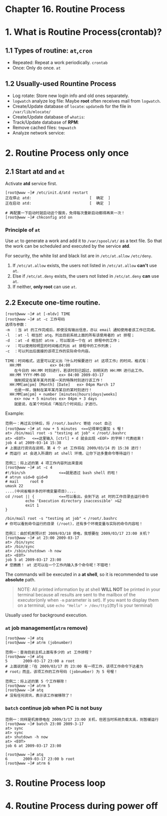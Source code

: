 # Chapter 16. Routine Process

# 1. What is Routine Process(crontab)?

## 1.1 Types of routine: `at`,`cron`
- Repeated: Repeat a work periodically. `crontab`
- Once: Only do once. `at`

## 1.2 Usually-used Rountine Process
- Log rotate: Store new login info and old ones separately.
- `logwatch` analyze log file: Maybe **root** often receives mail from `logwatch`.
- Create/Update database of `locate`: `updatedb` for the file in `/var/lib/mlocate/`
- Create/Update database of `whatis`: 
- Track/Update database of **RPM**: 
- Remove cached files: `tmpwatch`
- Analyze network service: 
# 2. Routine Process only once

## 2.1 Start **atd** and `at`

Activate **atd** service first.
```
[root@www ~]# /etc/init.d/atd restart
正在停止 atd:                          [  确定  ]
正在启动 atd:                          [  确定  ]

# 再配置一下启动时就启动这个服务，免得每次重新启动都得再来一次！
[root@www ~]# chkconfig atd on
```
### Principle of `at`

Use `at` to generate a work and add it to `/var/spool/at/` as a text file. So that the work can be scheduled and executed by the service **atd**.

For security, the white list and black list are in `/etc/at.allow` `/etc/deny`.
1. If `/etc/at.allow` exists, the users not listed in `/etc/at.allow` **can't** use `at`.
2. Else if `/etc/at.deny` exists, the users not listed in `/etc/at.deny` **can** use `at`.
3. If neither, **only root** can use `at`.

## 2.2 Execute one-time routine.

```
[root@www ~]# at [-mldv] TIME
[root@www ~]# at -c 工作号码
选项与参数：
-m  ：当 at 的工作完成后，即使没有输出信息，亦以 email 通知使用者该工作已完成。
-l  ：at -l 相当於 atq，列出目前系统上面的所有该使用者的 at 排程；
-d  ：at -d 相当於 atrm ，可以取消一个在 at 排程中的工作；
-v  ：可以使用较明显的时间格式列出 at 排程中的工作列表；
-c  ：可以列出后面接的该项工作的实际命令内容。

TIME：时间格式，这里可以定义出『什么时候要进行 at 这项工作』的时间，格式有：
  HH:MM				ex> 04:00
	在今日的 HH:MM 时刻进行，若该时刻已超过，则明天的 HH:MM 进行此工作。
  HH:MM YYYY-MM-DD		ex> 04:00 2009-03-17
	强制规定在某年某月的某一天的特殊时刻进行该工作！
  HH:MM[am|pm] [Month] [Date]	ex> 04pm March 17
	也是一样，强制在某年某月某日的某时刻进行！
  HH:MM[am|pm] + number [minutes|hours|days|weeks]
	ex> now + 5 minutes	ex> 04pm + 3 days
	就是说，在某个时间点『再加几个时间后』才进行。
```

Example:
```
范例一：再过五分钟后，将 /root/.bashrc 寄给 root 自己
[root@www ~]# at now + 5 minutes  <==记得单位要加 s 喔！
at> /bin/mail root -s "testing at job" < /root/.bashrc
at> <EOT>   <==这里输入 [ctrl] + d 就会出现 <EOF> 的字样！代表结束！
job 4 at 2009-03-14 15:38
# 上面这行资讯在说明，第 4 个 at 工作将在 2009/03/14 的 15:38 进行！
# 而运行 at 会进入所谓的 at shell 环境，让你下达多重命令等待运行！

范例二：将上述的第 4 项工作内容列出来查阅
[root@www ~]# at -c 4
#!/bin/sh               <==就是透过 bash shell 的啦！
# atrun uid=0 gid=0
# mail     root 0
umask 22
....(中间省略许多的环境变量项目)....
cd /root || {           <==可以看出，会到下达 at 时的工作目录去运行命令
         echo 'Execution directory inaccessible' >&2
         exit 1
}

/bin/mail root -s "testing at job" < /root/.bashrc
# 你可以看到命令运行的目录 (/root)，还有多个环境变量与实际的命令内容啦！

范例三：由於机房预计於 2009/03/18 停电，我想要在 2009/03/17 23:00 关机？
[root@www ~]# at 23:00 2009-03-17
at> /bin/sync
at> /bin/sync
at> /sbin/shutdown -h now
at> <EOT>
job 5 at 2009-03-17 23:00
# 您瞧瞧！ at 还可以在一个工作内输入多个命令呢！不错吧！
```

The commands will be executed in a **at shell**, so it is recommended to use **absolute** path.
> NOTE: All printed information by at shell **WILL NOT** be printed in your terminal because all results are sent to the mailbox of the executor(only when `-m` parameter is set). If you want to display them on a terminal, use `echo "Hello" > /dev/tty1`(tty1 is your terminal)

Usually used for background execution.

### `at` job management(`atrm` remove)
```
[root@www ~]# atq
[root@www ~]# atrm (jobnumber)

范例一：查询目前主机上面有多少的 at 工作排程？
[root@www ~]# atq
5       2009-03-17 23:00 a root
# 上面说的是：『在 2009/03/17 的 23:00 有一项工作，该项工作命令下达者为 
# root』而且，该项工作的工作号码 (jobnumber) 为 5 号喔！

范例二：将上述的第 5 个工作移除！
[root@www ~]# atrm 5
[root@www ~]# atq
# 没有任何资讯，表示该工作被移除了！
```
### `batch` continue job when PC is not busy

```
范例一：同样是机房停电在 2009/3/17 23:00 关机，但若当时系统负载太高，则暂缓运行
[root@www ~]# batch 23:00 2009-3-17
at> sync
at> sync
at> shutdown -h now
at> <EOT>
job 6 at 2009-03-17 23:00

[root@www ~]# atq
6       2009-03-17 23:00 b root
[root@www ~]# atrm 6
```


# 3. Routine Process loop

# 4. Routine Process during power off
